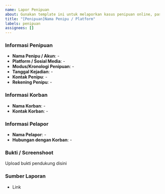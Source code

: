 ```yaml
---
name: Lapor Penipuan
about: Gunakan template ini untuk melaporkan kasus penipuan online, pastikan tidak ada data pribadimu yang tersebar, gunakan anonim atau kosongkan saja field yang tidak ingin diisi
title: "[Penipuan]Nama Penipu / Platform"
labels: penipuan
assignees: []
---
```


### Informasi Penipuan

- **Nama Penipu / Akun**: -
- **Platform / Sosial Media**: -
- **Modus/Kronologi Penipuan**: -
- **Tanggal Kejadian**: -
- **Kontak Penipu**: -
- **Rekening Penipu**: -

### Informasi Korban

- **Nama Korban**: -
- **Kontak Korban**: -

### Informasi Pelapor

- **Nama Pelapor**: -
- **Hubungan dengan Korban**: -

### Bukti / Screenshoot

Upload bukti pendukung disini

### Sumber Laporan

- Link
